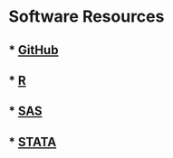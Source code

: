 # Software Resources


## * [GitHub](https://github.com/midas-network/midas-student-repo/tree/master/Software/GitHub)
## * [R](https://github.com/midas-network/midas-student-repo/tree/master/Software/R)      	
## * [SAS](https://github.com/midas-network/midas-student-repo/tree/master/Software/SAS)		
## * [STATA](https://github.com/midas-network/midas-student-repo/tree/master/Software/STATA)	